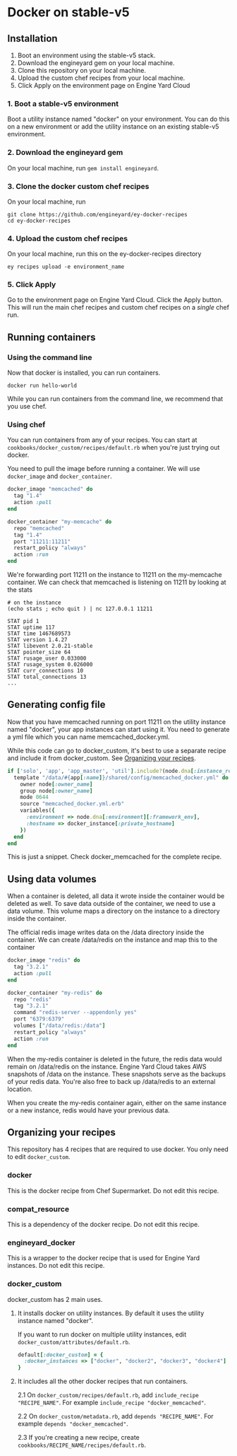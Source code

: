 # Docker on stable-v5 

## Installation

1. Boot an environment using the stable-v5 stack.
2. Download the engineyard gem on your local machine.
3. Clone this repository on your local machine.
4. Upload the custom chef recipes from your local machine.
5. Click Apply on the environment page on Engine Yard Cloud

### 1. Boot a stable-v5 environment

Boot a utility instance named "docker" on your environment. You can do this on a new environment or add the utility instance on an existing stable-v5 environment.

### 2. Download the engineyard gem

On your local machine, run `gem install engineyard`.

### 3. Clone the docker custom chef recipes

On your local machine, run 

```
git clone https://github.com/engineyard/ey-docker-recipes
cd ey-docker-recipes
```

### 4. Upload the custom chef recipes

On your local machine, run this on the ey-docker-recipes directory

```
ey recipes upload -e environment_name
```

### 5. Click Apply

Go to the environment page on Engine Yard Cloud. Click the Apply button. This will run the main chef recipes and custom chef recipes on a *single* chef run.

## Running containers

### Using the command line

Now that docker is installed, you can run containers.

```
docker run hello-world
```

While you can run containers from the command line, we recommend that you use chef.

### Using chef

You can run containers from any of your recipes. You can start at `cookbooks/docker_custom/recipes/default.rb` when you're just trying out docker.

You need to pull the image before running a container. We will use `docker_image` and `docker_container`.

```ruby
docker_image "memcached" do
  tag "1.4"
  action :pull
end

docker_container "my-memcache" do
  repo "memcached"
  tag "1.4"
  port "11211:11211"
  restart_policy "always"
  action :run
end
```

We're forwarding port 11211 on the instance to 11211 on the my-memcache container. We can check that memcached is listening on 11211 by looking at the stats

```
# on the instance
(echo stats ; echo quit ) | nc 127.0.0.1 11211

STAT pid 1
STAT uptime 117
STAT time 1467689573
STAT version 1.4.27
STAT libevent 2.0.21-stable
STAT pointer_size 64
STAT rusage_user 0.033000
STAT rusage_system 0.026000
STAT curr_connections 10
STAT total_connections 13
...
```

## Generating config file

Now that you have memcached running on port 11211 on the utility instance named "docker", your app instances can start using it. You need to generate a yml file which you can name memcached_docker.yml.

While this code can go to docker_custom, it's best to use a separate recipe and include it from docker_custom. See [Organizing your recipes](#organizing-your-recipes).

```ruby
if ['solo', 'app', 'app_master', 'util'].include?(node.dna[:instance_role])
  template "/data/#{app[:name]}/shared/config/memcached_docker.yml" do
    owner node[:owner_name]
    group node[:owner_name]
    mode 0644
    source "memcached_docker.yml.erb"
    variables({
      :environment => node.dna[:environment][:framework_env],
      :hostname => docker_instance[:private_hostname]
    })
  end
end
```

This is just a snippet. Check docker_memcached for the complete recipe.

## Using data volumes

When a container is deleted, all data it wrote inside the container would be deleted as well. To save data outside of the container, we need to use a data volume. This volume maps a directory on the instance to a directory inside the container.

The official redis image writes data on the /data directory inside the container. We can create /data/redis on the instance and map this to the container

```ruby
docker_image "redis" do
  tag "3.2.1"
  action :pull
end

docker_container "my-redis" do
  repo "redis"
  tag "3.2.1"
  command "redis-server --appendonly yes"
  port "6379:6379"
  volumes ["/data/redis:/data"]
  restart_policy "always"
  action :run
end
```

When the my-redis container is deleted in the future, the redis data would remain on /data/redis on the instance. Engine Yard Cloud takes AWS snapshots of /data on the instance. These snapshots serve as the backups of your redis data. You're also free to back up /data/redis to an external location.

When you create the my-redis container again, either on the same instance or a new instance, redis would have your previous data.

## Organizing your recipes

This repository has 4 recipes that are required to use docker. You only need to edit `docker_custom`.

### docker

This is the docker recipe from Chef Supermarket. Do not edit this recipe.

### compat_resource

This is a dependency of the docker recipe. Do not edit this recipe.

### engineyard_docker

This is a wrapper to the docker recipe that is used for Engine Yard instances. Do not edit this recipe.

### docker_custom

docker_custom has 2 main uses.

1. It installs docker on utility instances. By default it uses the utility instance named "docker".

      If you want to run docker on multiple utility instances, edit `docker_custom/attributes/default.rb`.

      ```ruby
      default[:docker_custom] = {
        :docker_instances => ["docker", "docker2", "docker3", "docker4"]
      }
      ```

2. It includes all the other docker recipes that run containers.

      2.1 On `docker_custom/recipes/default.rb`, add `include_recipe "RECIPE_NAME"`. For example `include_recipe "docker_memcached"`.

      2.2 On `docker_custom/metadata.rb`, add `depends "RECIPE_NAME"`. For example `depends "docker_memcached"`.

      2.3 If you're creating a new recipe, create `cookbooks/RECIPE_NAME/recipes/default.rb`.
